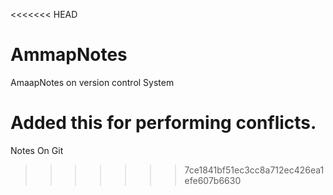 <<<<<<< HEAD
# AmmapNotes
AmaapNotes on version control  System

Added this for performing conflicts.
=======
Notes On Git
>>>>>>> 7ce1841bf51ec3cc8a712ec426ea1efe607b6630
